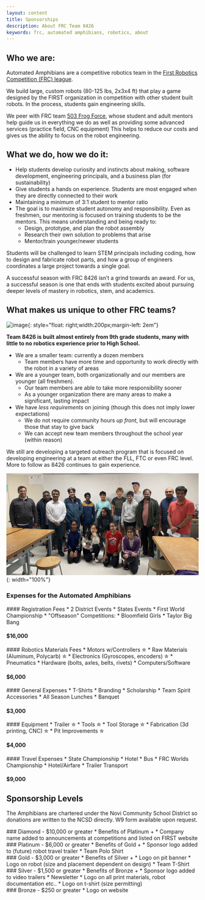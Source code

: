 ```yaml
---
layout: content
title: Sponsorships 
description: About FRC Team 8426 
keywords: frc, automated amphibians, robotics, about
---
```

## Who we are:
Automated Amphibians are a competitive robotics team in the [First Robotics Competition (FRC) league](https://www.firstinspires.org/robotics/frc).

We build large, custom robots (80-125 lbs, 2x3x4 ft) that play a game designed by the FIRST organization in competition with other student built robots. In the process, students gain engineering skills.

We peer with FRC team [503 Frog Force](https://frogforce503.org/), whose student and adult mentors help guide us in everything we do as well as providing some advanced services (practice field, CNC equipment) This helps to reduce our costs and gives us the ability to focus on the robot engineering.

## What we do, how we do it:
* Help students develop curiosity and instincts about making, software development, engineering principals, and a business plan (for sustainability)
* Give students a hands on experience. Students are most engaged when they are directly connected to their work
* Maintaining a minimum of 3:1 student to mentor ratio
* The goal is to maximize student autonomy and responsibility. Even as freshmen, our mentoring is focused on training students to be the mentors. This means understanding and being ready to:
    * Design, prototype, and plan the robot assembly
    * Research their own solution to problems that arise
    * Mentor/train younger/newer students 

Students will be challenged to learn STEM principals including coding, how to design and fabricate robot parts, and how a group of engineers coordinates a large project towards a single goal. 

A successful season with FRC 8426 isn’t a grind towards an award. For us, a successful season is one that ends with students excited about pursuing deeper levels of mastery in robotics, stem, and academics.

## What makes us unique to other FRC teams?

![image]({{site.baseurl}}/assets/centered-logo-trimmed.jpg){: style="float: right;width:200px;margin-left: 2em"}

**Team 8426 is built almost entirely from 9th grade students, many with little to no robotics experience prior to High School.**

* We are a smaller team: currently a dozen members
    * Team members have more time and opportunity to work directly with the robot in a variety of areas 
* We are a younger team, both organizationally and our members are younger (all freshmen).
    * Our team members are able to take more responsibility sooner 
    * As a younger organization there are many areas to make a significant, lasting impact
* We have *less requirements* on joining (though this does not imply lower expectations)
    * We do not require community hours *up front*, but will encourage those that stay to give back
    * We can accept new team members throughout the school year (within reason)

 We still are developing a targeted outreach program that is focused on developing engineering at a team at either the FLL, FTC or even FRC level. More to follow as 8426 continues to gain experience.

![team picture](assets/team-pic.jpg){: width="100%"}

### Expenses for the Automated Amphibians

<div class="box" markdown=1>
#### Registration Fees 
* 2 District Events
* States Events
* First World Championship
* &quot;Offseason&quot; Competitions:
    * Bloomfield Girls
    * Taylor Big Bang

#### $16,000
</div>
<div class="box" markdown=1>
#### Robotics Materials Fees
* Motors w/Controllers &#10030;
* Raw Materials (Aluminum, Polycarb) &#10030;
* Electronics (Gyroscopes, encoders) &#10030;
* Pneumatics
* Hardware (bolts, axles, belts, rivets)
* Computers/Software

#### $6,000
</div>

<div class="box" markdown=1>
#### General Expenses
* T-Shirts
* Branding
* Scholarship
* Team Spirit Accessories
* All Season Lunches
* Banquet

#### $3,000
</div>

<div class="box" markdown=1>
#### Equipment
* Trailer &#10030;
* Tools &#10030;
* Tool Storage &#10030;
* Fabrication (3d printing, CNC) &#10030; 
* Pit Improvements &#10030; 

#### $4,000
</div>

<div class="box" markdown=1>
#### Travel Expenses
* State Championship
    * Hotel
    * Bus
* FRC Worlds Championship
    * Hotel/Airfare    
    * Trailer Transport

#### $9,000
</div>

## Sponsorship Levels
The Amphibians are chartered under the Novi Community School District so donations are written to the NCSD directly. W9 form available upon request.



<div class="boxy" markdown=1>
### Diamond - $10,000 or greater
* Benefits of Platinum + 
* Company name added to announcements at competitions and listed on FIRST website
</div>

<div class="boxy" markdown=1>
### Platinum - $6,000 or greater
* Benefits of Gold + 
* Sponsor logo added to (future) robot travel trailer
* Team Polo Shirt
</div>

<div class="boxy" markdown=1>
### Gold - $3,000 or greater
* Benefits of Silver + 
* Logo on pit banner
* Logo on robot (size and placement dependent on design)
* Team T-Shirt
</div>

<div class="boxy" markdown=1>
### Silver - $1,500 or greater
* Benefits of Bronze + 
* Sponsor logo added to video trailers 
* Newsletter
* Logo on all print materials, robot documentation etc..
* Logo on t-shirt (size permitting)
</div>

<div class="boxy" markdown=1>
### Bronze - $250 or greater 
* Logo on website
</div>
